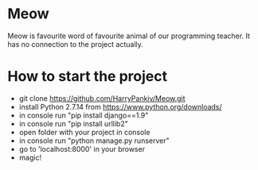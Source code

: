 # Meow
Meow is favourite word of favourite animal of our programming teacher. It has no connection to the project actually.

# How to start the project

  - git clone https://github.com/HarryPankiv/Meow.git
  - install Python 2.7.14 from https://www.python.org/downloads/
  - in console run "pip install django==1.9"
  - in console run "pip install urllib2"
  - open folder with your project in console
  - in console run "python manage.py runserver"
  - go to 'localhost:8000' in your browser
  - magic!
